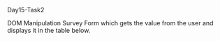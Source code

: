 Day15-Task2

DOM Manipulation Survey Form which gets the value from the user and displays it in the table below.
